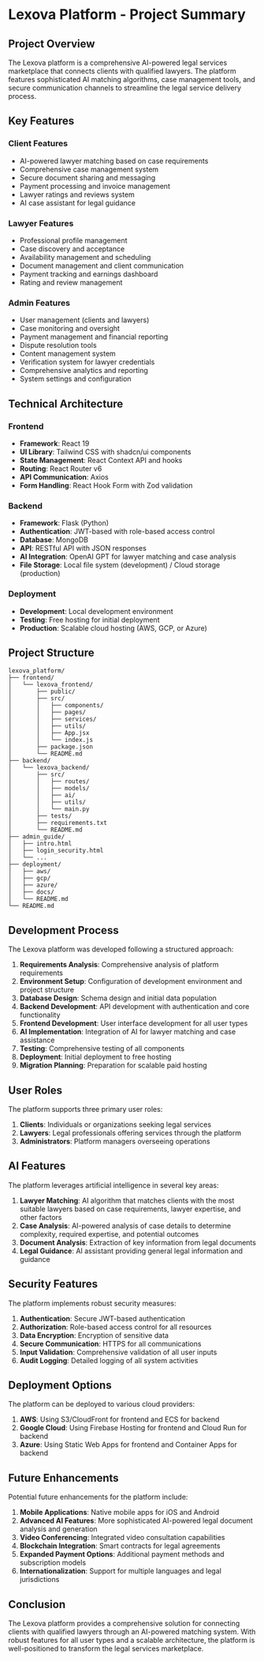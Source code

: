 # Lexova Platform - Project Summary

## Project Overview

The Lexova platform is a comprehensive AI-powered legal services marketplace that connects clients with qualified lawyers. The platform features sophisticated AI matching algorithms, case management tools, and secure communication channels to streamline the legal service delivery process.

## Key Features

### Client Features
- AI-powered lawyer matching based on case requirements
- Comprehensive case management system
- Secure document sharing and messaging
- Payment processing and invoice management
- Lawyer ratings and reviews system
- AI case assistant for legal guidance

### Lawyer Features
- Professional profile management
- Case discovery and acceptance
- Availability management and scheduling
- Document management and client communication
- Payment tracking and earnings dashboard
- Rating and review management

### Admin Features
- User management (clients and lawyers)
- Case monitoring and oversight
- Payment management and financial reporting
- Dispute resolution tools
- Content management system
- Verification system for lawyer credentials
- Comprehensive analytics and reporting
- System settings and configuration

## Technical Architecture

### Frontend
- **Framework**: React 19
- **UI Library**: Tailwind CSS with shadcn/ui components
- **State Management**: React Context API and hooks
- **Routing**: React Router v6
- **API Communication**: Axios
- **Form Handling**: React Hook Form with Zod validation

### Backend
- **Framework**: Flask (Python)
- **Authentication**: JWT-based with role-based access control
- **Database**: MongoDB
- **API**: RESTful API with JSON responses
- **AI Integration**: OpenAI GPT for lawyer matching and case analysis
- **File Storage**: Local file system (development) / Cloud storage (production)

### Deployment
- **Development**: Local development environment
- **Testing**: Free hosting for initial deployment
- **Production**: Scalable cloud hosting (AWS, GCP, or Azure)

## Project Structure

```
lexova_platform/
├── frontend/
│   └── lexova_frontend/
│       ├── public/
│       ├── src/
│       │   ├── components/
│       │   ├── pages/
│       │   ├── services/
│       │   ├── utils/
│       │   ├── App.jsx
│       │   └── index.js
│       ├── package.json
│       └── README.md
├── backend/
│   └── lexova_backend/
│       ├── src/
│       │   ├── routes/
│       │   ├── models/
│       │   ├── ai/
│       │   ├── utils/
│       │   └── main.py
│       ├── tests/
│       ├── requirements.txt
│       └── README.md
├── admin_guide/
│   ├── intro.html
│   ├── login_security.html
│   └── ...
├── deployment/
│   ├── aws/
│   ├── gcp/
│   ├── azure/
│   ├── docs/
│   └── README.md
└── README.md
```

## Development Process

The Lexova platform was developed following a structured approach:

1. **Requirements Analysis**: Comprehensive analysis of platform requirements
2. **Environment Setup**: Configuration of development environment and project structure
3. **Database Design**: Schema design and initial data population
4. **Backend Development**: API development with authentication and core functionality
5. **Frontend Development**: User interface development for all user types
6. **AI Implementation**: Integration of AI for lawyer matching and case assistance
7. **Testing**: Comprehensive testing of all components
8. **Deployment**: Initial deployment to free hosting
9. **Migration Planning**: Preparation for scalable paid hosting

## User Roles

The platform supports three primary user roles:

1. **Clients**: Individuals or organizations seeking legal services
2. **Lawyers**: Legal professionals offering services through the platform
3. **Administrators**: Platform managers overseeing operations

## AI Features

The platform leverages artificial intelligence in several key areas:

1. **Lawyer Matching**: AI algorithm that matches clients with the most suitable lawyers based on case requirements, lawyer expertise, and other factors
2. **Case Analysis**: AI-powered analysis of case details to determine complexity, required expertise, and potential outcomes
3. **Document Analysis**: Extraction of key information from legal documents
4. **Legal Guidance**: AI assistant providing general legal information and guidance

## Security Features

The platform implements robust security measures:

1. **Authentication**: Secure JWT-based authentication
2. **Authorization**: Role-based access control for all resources
3. **Data Encryption**: Encryption of sensitive data
4. **Secure Communication**: HTTPS for all communications
5. **Input Validation**: Comprehensive validation of all user inputs
6. **Audit Logging**: Detailed logging of all system activities

## Deployment Options

The platform can be deployed to various cloud providers:

1. **AWS**: Using S3/CloudFront for frontend and ECS for backend
2. **Google Cloud**: Using Firebase Hosting for frontend and Cloud Run for backend
3. **Azure**: Using Static Web Apps for frontend and Container Apps for backend

## Future Enhancements

Potential future enhancements for the platform include:

1. **Mobile Applications**: Native mobile apps for iOS and Android
2. **Advanced AI Features**: More sophisticated AI-powered legal document analysis and generation
3. **Video Conferencing**: Integrated video consultation capabilities
4. **Blockchain Integration**: Smart contracts for legal agreements
5. **Expanded Payment Options**: Additional payment methods and subscription models
6. **Internationalization**: Support for multiple languages and legal jurisdictions

## Conclusion

The Lexova platform provides a comprehensive solution for connecting clients with qualified lawyers through an AI-powered matching system. With robust features for all user types and a scalable architecture, the platform is well-positioned to transform the legal services marketplace.

